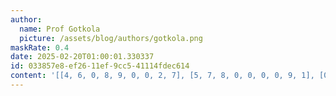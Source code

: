 ```yaml
---
author:
  name: Prof Gotkola
  picture: /assets/blog/authors/gotkola.png
maskRate: 0.4
date: 2025-02-20T01:00:01.330337
id: 033857e8-ef26-11ef-9cc5-41114fdec614
content: '[[4, 6, 0, 8, 9, 0, 0, 2, 7], [5, 7, 8, 0, 0, 0, 0, 9, 1], [0, 2, 0, 0, 5, 1, 6, 0, 4], [0, 5, 2, 0, 6, 0, 0, 0, 0], [0, 0, 4, 3, 7, 2, 1, 0, 0], [0, 1, 7, 5, 0, 0, 8, 3, 0], [0, 0, 6, 2, 0, 5, 9, 1, 8], [1, 3, 5, 9, 8, 7, 2, 4, 6], [0, 8, 0, 6, 1, 0, 7, 5, 0]]'
---
```

